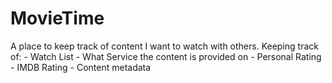 # MovieTime
A place to keep track of content I want to watch with others.
Keeping track of:
	- Watch List
	- What Service the content is provided on
	- Personal Rating
	- IMDB Rating
	- Content metadata